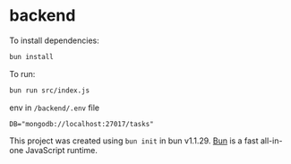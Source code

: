 # backend

To install dependencies:

```bash
bun install
```

To run:

```bash
bun run src/index.js
```

env in `/backend/.env` file

```
DB="mongodb://localhost:27017/tasks"
```

This project was created using `bun init` in bun v1.1.29. [Bun](https://bun.sh) is a fast all-in-one JavaScript runtime.
